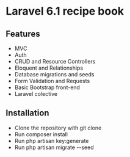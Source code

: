 # Laravel 6.1 recipe book

## Features

* MVC
* Auth
* CRUD and Resource Controllers
* Eloquent and Relationships
* Database migrations and seeds
* Form Validation and Requests
* Basic Bootstrap front-end
* Laravel colective

## Installation

* Clone the repository with git clone
* Run composer install
* Run php artisan key:generate
* Run php artisan migrate --seed 

